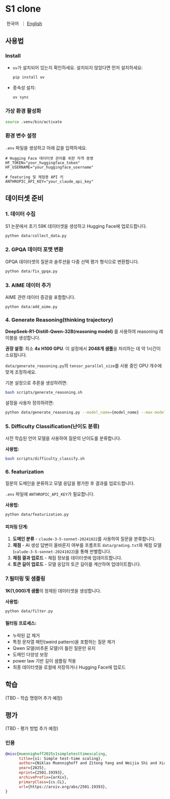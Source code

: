 # S1 clone
<p align="left">
      &nbsp한국어&nbsp ｜ <a href="README.md">English</a>&nbsp
</p>

## 사용법

### Install
- `uv`가 설치되어 있는지 확인하세요. 설치되지 않았다면 먼저 설치하세요:
    
    ```bash
    pip install uv
    ```
    
- 종속성 설치:
    
    ```bash
    uv sync
    ```
### 가상 환경 활성화
```bash
source .venv/bin/activate
```

### 환경 변수 설정

`.env` 파일을 생성하고 아래 값을 입력하세요.

```plaintext
# Hugging Face 데이터셋 관리를 위한 자격 증명
HF_TOKEN="your_huggingface_token"
HF_USERNAME="your_huggingface_username"

# featuring 및 채점용 API 키
ANTHROPIC_API_KEY="your_claude_api_key"
```

## 데이터셋 준비

### 1. 데이터 수집
S1 논문에서 초기 59K 데이터셋을 생성하고 Hugging Face에 업로드합니다.
```python
python data/collect_data.py
```

### 2. GPQA 데이터 포맷 변환
GPQA 데이터셋의 질문과 솔루션을 다중 선택 평가 형식으로 변환합니다.
```python
python data/fix_gpqa.py
```

### 3. AIME 데이터 추가
AIME 관련 데이터 증강을 포함합니다.
```python
python data/add_aime.py
```

### 4. Generate Reasoning(thinking trajectory)

**DeepSeek-R1-Distill-Qwen-32B(reasoning model)** 를 사용하여 reasoning 레이블을 생성합니다.

**권장 설정**: 최소 **4x H100 GPU**. 이 설정에서 **2048개 샘플**을 처리하는 데 약 1시간이 소요됩니다.

`data/generate_reasoning.py`의 `tensor_parallel_size`를 사용 중인 GPU 개수에 맞게 조정하세요.

기본 설정으로 추론을 생성하려면:
```bash
bash scripts/generate_reasoning.sh
```

설정을 사용자 정의하려면:
```bash
python data/generate_reasoning.py --model_name={model_name} --max-model_len={max_model_len} ... 
```

### 5. Difficulty Classification(난이도 분류)
사전 학습된 언어 모델을 사용하여 질문의 난이도를 분류합니다.

**사용법:**
```bash
bash scripts/difficulty_classify.sh
```

### 6. featurization
질문의 도메인을 분류하고 모델 응답을 평가한 후 결과를 업로드합니다.

`.env` 파일에 `ANTHROPIC_API_KEY`가 필요합니다.

**사용법:**
```bash
python data/featurization.py
```

#### 피처링 단계:

1. **도메인 분류** - `claude-3-5-sonnet-20241022`를 사용하여 질문을 분류합니다.
2. **채점** - AI 생성 답변이 올바른지 여부를 프롬프트 `data/grading.txt`와 채점 모델(`calude-3-5-sonnet-20241022`)을 통해 판별합니다.
3. **채점 결과 업로드** - 채점 정보를 데이터셋에 업데이트합니다.
4. **토큰 길이 업로드** - 모델 응답의 토큰 길이를 계산하여 업데이트합니다.

### 7.필터링 및 샘플링
**1K(1,000)개 샘플**의 정제된 데이터셋을 생성합니다.

**사용법:**
```bash
python data/filter.py
```

#### 필터링 프로세스:
- 누락된 값 제거
- 특정 문자열 패턴(weird pattern)을 포함하는 질문 제거
- Qwen 모델(비추론 모델)이 틀린 질문만 유지
- 도메인 다양성 보장
- power law 기반 길이 샘플링 적용
- 최종 데이터셋을 로컬에 저장하거나 Hugging Face에 업로드

## 학습
(TBD - 학습 명령어 추가 예정)

## 평가
(TBD - 평가 방법 추가 예정)

### 인용

```bibtex
@misc{muennighoff2025s1simpletesttimescaling,
      title={s1: Simple test-time scaling},
      author={Niklas Muennighoff and Zitong Yang and Weijia Shi and Xiang Lisa Li and Li Fei-Fei and Hannaneh Hajishirzi and Luke Zettlemoyer and Percy Liang and Emmanuel Candès and Tatsunori Hashimoto},
      year={2025},
      eprint={2501.19393},
      archivePrefix={arXiv},
      primaryClass={cs.CL},
      url={https://arxiv.org/abs/2501.19393},
}
```